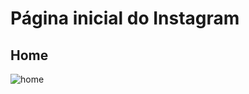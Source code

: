 # Página inicial do Instagram

 ## Home
 ![home](https://user-images.githubusercontent.com/26737849/95394012-7fd9fe00-08f3-11eb-83ab-7b924d41cca6.png)
